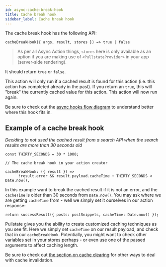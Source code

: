 ```yaml
---
id: async-cache-break-hook
title: Cache break hook
sidebar_label: Cache break hook
---
```


The cache break hook has the following API:

```tsx
cacheBreakHook({ args, result, stores }) => true | false
```

> As per all Async Action things, `stores` here is only available as an option if you are making use of `<PullstateProvider>` in your app (server-side rendering).

It should return `true` or `false`.

This action will only run if a cached result is found for this action (i.e. this action has completed already in the past). If you return an `true`, this will "break" the currently cached value for this action. This action will now run again.

Be sure to check out the [async hooks flow diagram](async-hooks-overview.md#async-hooks-flow-diagram) to understand better where this hook fits in.

## Example of a cache break hook

_Deciding to not used the cached result from a search API when the search results are more than 30 seconds old_

```tsx
const THIRTY_SECONDS = 30 * 1000;

// The cache break hook in your action creator

cacheBreakHook: ({ result }) =>
      !result.error && result.payload.cacheTime + THIRTY_SECONDS < Date.now(),
```

In this example want to break the cached result if it is not an error, and the `cacheTime` is older than 30 seconds from `Date.now()`. You may ask where we are getting `cacheTime` from - well we simply set it ourselves in our action response:

```tsx
return successResult({ posts: postSnippets, cacheTime: Date.now() });
```

Pullstate gives you the ability to create customized caching techniques as you see fit. Here we simply set `cacheTime` on our result payload, and check that in our `cacheBreakHook`. Potentially, you might want to check other variables set in your stores perhaps - or even use one of the passed arguments to affect caching length.

Be sure to check out [the section on cache clearing](async-cache-clearing.md) for other ways to deal with cache invalidation.
